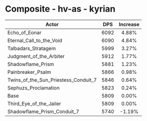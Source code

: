 # Composite - hv-as - kyrian
| Actor | DPS | Increase |
|---|:---:|:---:|
|Echo_of_Eonar|6092|4.88%|
|Eternal_Call_to_the_Void|6090|4.84%|
|Talbadars_Stratagem|5999|3.27%|
|Judgment_of_the_Arbiter|5912|1.77%|
|Shadowflame_Prism|5881|1.23%|
|Painbreaker_Psalm|5866|0.98%|
|Twins_of_the_Sun_Priestess_Conduit_7|5846|0.64%|
|Sephuzs_Proclamation|5823|0.24%|
|Base|5809|0.00%|
|Third_Eye_of_the_Jailer|5809|0.00%|
|Shadowflame_Prism_Conduit_7|5740|-1.19%|
